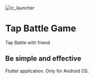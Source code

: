 ![ic_launcher](https://github.com/user-attachments/assets/3d0fa7d6-79f1-4f1a-9877-df0fe11a54d5)

# Tap Battle Game

Tap Battle with friend

## Be simple and effective

Flutter application. Only for Android OS.
